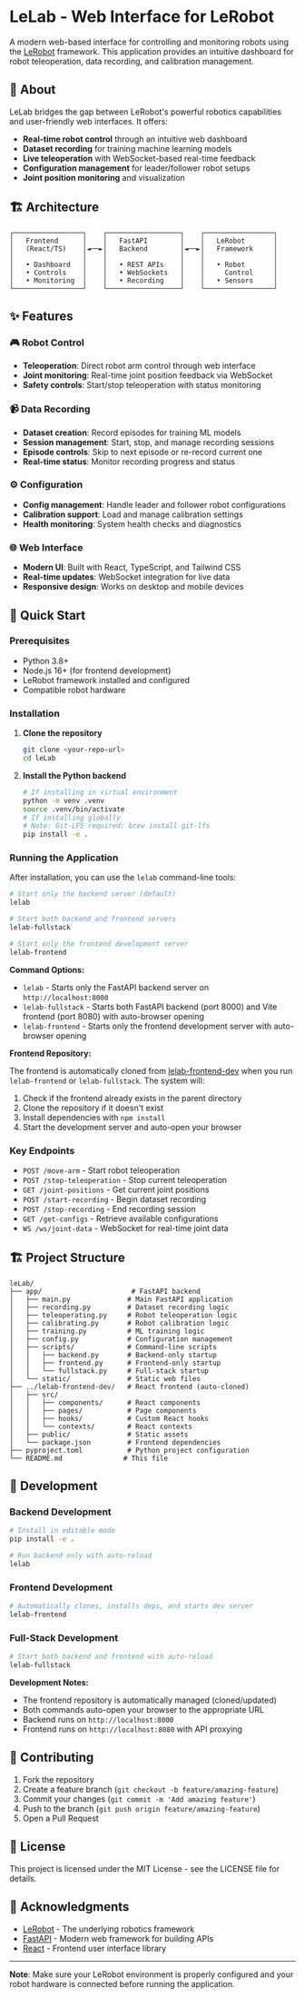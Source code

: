 # LeLab - Web Interface for LeRobot

A modern web-based interface for controlling and monitoring robots using the [LeRobot](https://github.com/huggingface/lerobot) framework. This application provides an intuitive dashboard for robot teleoperation, data recording, and calibration management.

## 🤖 About

LeLab bridges the gap between LeRobot's powerful robotics capabilities and user-friendly web interfaces. It offers:

- **Real-time robot control** through an intuitive web dashboard
- **Dataset recording** for training machine learning models
- **Live teleoperation** with WebSocket-based real-time feedback
- **Configuration management** for leader/follower robot setups
- **Joint position monitoring** and visualization

## 🏗️ Architecture

```
┌─────────────────┐    ┌──────────────────┐    ┌─────────────────┐
│   Frontend      │    │   FastAPI        │    │   LeRobot       │
│   (React/TS)    │◄──►│   Backend        │◄──►│   Framework     │
│                 │    │                  │    │                 │
│   • Dashboard   │    │   • REST APIs    │    │   • Robot       │
│   • Controls    │    │   • WebSockets   │    │     Control     │
│   • Monitoring  │    │   • Recording    │    │   • Sensors     │
└─────────────────┘    └──────────────────┘    └─────────────────┘
```

## ✨ Features

### 🎮 Robot Control

- **Teleoperation**: Direct robot arm control through web interface
- **Joint monitoring**: Real-time joint position feedback via WebSocket
- **Safety controls**: Start/stop teleoperation with status monitoring

### 📹 Data Recording

- **Dataset creation**: Record episodes for training ML models
- **Session management**: Start, stop, and manage recording sessions
- **Episode controls**: Skip to next episode or re-record current one
- **Real-time status**: Monitor recording progress and status

### ⚙️ Configuration

- **Config management**: Handle leader and follower robot configurations
- **Calibration support**: Load and manage calibration settings
- **Health monitoring**: System health checks and diagnostics

### 🌐 Web Interface

- **Modern UI**: Built with React, TypeScript, and Tailwind CSS
- **Real-time updates**: WebSocket integration for live data
- **Responsive design**: Works on desktop and mobile devices

## 🚀 Quick Start

### Prerequisites

- Python 3.8+
- Node.js 16+ (for frontend development)
- LeRobot framework installed and configured
- Compatible robot hardware

### Installation

1. **Clone the repository**

   ```bash
   git clone <your-repo-url>
   cd leLab
   ```

2. **Install the Python backend**

   ```bash
   # If installing in virtual environment
   python -m venv .venv
   source .venv/bin/activate
   # If installing globally
   # Note: Git-LFS required: brew install git-lfs
   pip install -e .
   ```

### Running the Application

After installation, you can use the `lelab` command-line tools:

```bash
# Start only the backend server (default)
lelab

# Start both backend and frontend servers
lelab-fullstack

# Start only the frontend development server
lelab-frontend
```

**Command Options:**

- `lelab` - Starts only the FastAPI backend server on `http://localhost:8000`
- `lelab-fullstack` - Starts both FastAPI backend (port 8000) and Vite frontend (port 8080) with auto-browser opening
- `lelab-frontend` - Starts only the frontend development server with auto-browser opening

**Frontend Repository:**

The frontend is automatically cloned from [lelab-frontend-dev](https://github.com/amtellezfernandez/lelab-frontend-dev.git) when you run `lelab-frontend` or `lelab-fullstack`. The system will:

1. Check if the frontend already exists in the parent directory
2. Clone the repository if it doesn't exist
3. Install dependencies with `npm install`
4. Start the development server and auto-open your browser

### Key Endpoints

- `POST /move-arm` - Start robot teleoperation
- `POST /stop-teleoperation` - Stop current teleoperation
- `GET /joint-positions` - Get current joint positions
- `POST /start-recording` - Begin dataset recording
- `POST /stop-recording` - End recording session
- `GET /get-configs` - Retrieve available configurations
- `WS /ws/joint-data` - WebSocket for real-time joint data

## 🏗️ Project Structure

```
leLab/
├── app/                      # FastAPI backend
│   ├── main.py              # Main FastAPI application
│   ├── recording.py         # Dataset recording logic
│   ├── teleoperating.py     # Robot teleoperation logic
│   ├── calibrating.py       # Robot calibration logic
│   ├── training.py          # ML training logic
│   ├── config.py            # Configuration management
│   ├── scripts/             # Command-line scripts
│   │   ├── backend.py       # Backend-only startup
│   │   ├── frontend.py      # Frontend-only startup
│   │   └── fullstack.py     # Full-stack startup
│   └── static/              # Static web files
├── ../lelab-frontend-dev/   # React frontend (auto-cloned)
│   ├── src/
│   │   ├── components/      # React components
│   │   ├── pages/           # Page components
│   │   ├── hooks/           # Custom React hooks
│   │   └── contexts/        # React contexts
│   ├── public/              # Static assets
│   └── package.json         # Frontend dependencies
├── pyproject.toml           # Python project configuration
└── README.md               # This file
```

## 🔧 Development

### Backend Development

```bash
# Install in editable mode
pip install -e .

# Run backend only with auto-reload
lelab
```

### Frontend Development

```bash
# Automatically clones, installs deps, and starts dev server
lelab-frontend
```

### Full-Stack Development

```bash
# Start both backend and frontend with auto-reload
lelab-fullstack
```

**Development Notes:**

- The frontend repository is automatically managed (cloned/updated)
- Both commands auto-open your browser to the appropriate URL
- Backend runs on `http://localhost:8000`
- Frontend runs on `http://localhost:8080` with API proxying

## 🤝 Contributing

1. Fork the repository
2. Create a feature branch (`git checkout -b feature/amazing-feature`)
3. Commit your changes (`git commit -m 'Add amazing feature'`)
4. Push to the branch (`git push origin feature/amazing-feature`)
5. Open a Pull Request

## 📄 License

This project is licensed under the MIT License - see the LICENSE file for details.

## 🙏 Acknowledgments

- [LeRobot](https://github.com/huggingface/lerobot) - The underlying robotics framework
- [FastAPI](https://fastapi.tiangolo.com/) - Modern web framework for building APIs
- [React](https://reactjs.org/) - Frontend user interface library

---

**Note**: Make sure your LeRobot environment is properly configured and your robot hardware is connected before running the application.
